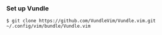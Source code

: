 ### Set up Vundle

`$ git clone https://github.com/VundleVim/Vundle.vim.git ~/.config/vim/bundle/Vundle.vim`
